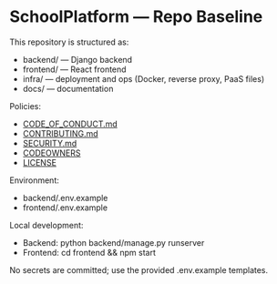 # SchoolPlatform — Repo Baseline

This repository is structured as:

- backend/ — Django backend
- frontend/ — React frontend
- infra/ — deployment and ops (Docker, reverse proxy, PaaS files)
- docs/ — documentation

Policies:

- [CODE_OF_CONDUCT.md](./CODE_OF_CONDUCT.md)
- [CONTRIBUTING.md](./CONTRIBUTING.md)
- [SECURITY.md](./SECURITY.md)
- [CODEOWNERS](./CODEOWNERS)
- [LICENSE](./LICENSE)

Environment:

- backend/.env.example
- frontend/.env.example

Local development:

- Backend: python backend/manage.py runserver
- Frontend: cd frontend && npm start

No secrets are committed; use the provided .env.example templates.
